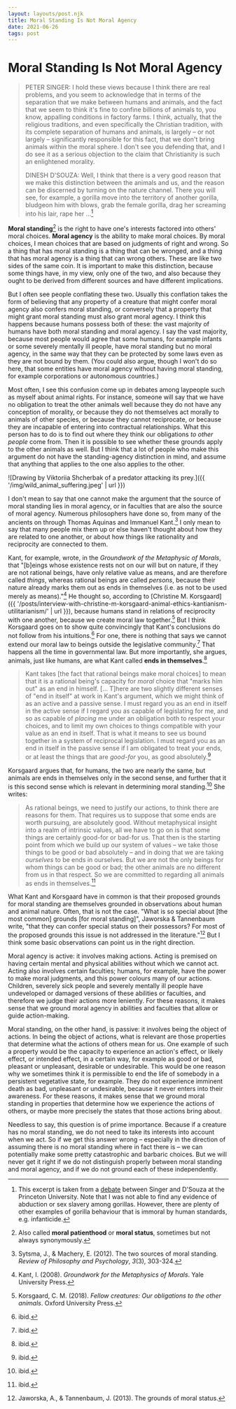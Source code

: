 ```yaml
---
layout: layouts/post.njk
title: Moral Standing Is Not Moral Agency
date: 2021-06-26
tags: post
---
```


# Moral Standing Is Not Moral Agency

> PETER SINGER: I hold these views because I think there are real problems, and you seem to acknowledge that in terms of the separation that we make between humans and animals, and the fact that we seem to think it's fine to confine billions of animals to, you know, appalling conditions in factory farms. I think, actually, that the religious traditions, and even specifically the Christian tradition, with its complete separation of humans and animals, is largely – or not largely – significantly responsible for this fact, that we don't bring animals within the moral sphere. I don't see you defending that, and I do see it as a serious objection to the claim that Christianity is such an enlightened morality.
>
> DINESH D'SOUZA: Well, I think that there is a very good reason that we make this distinction between the animals and us, and the reason can be discerned by turning on the nature channel. There you will see, for example, a gorilla move into the territory of another gorilla, bludgeon him with blows, grab the female gorilla, drag her screaming into his lair, rape her ...[^1]

**Moral standing**[^2] is the right to have one's interests factored into others' moral choices. **Moral agency** is the ability to make moral choices. By moral choices, I mean choices that are based on judgments of right and wrong. So a thing that has moral standing is a thing that can be wronged, and a thing that has moral agency is a thing that can wrong others. These are like two sides of the same coin. It is important to make this distinction, because some things have, in my view, only one of the two, and also because they ought to be derived from different sources and have different implications.

But I often see people conflating these two. Usually this conflation takes the form of believing that any property of a creature that might confer moral agency also confers moral standing, or conversely that a property that might grant moral standing must also grant moral agency. I think this happens because humans possess both of these: the vast majority of humans have both moral standing and moral agency. I say the vast majority, because most people would agree that some humans, for example infants or some severely mentally ill people, have moral standing but no moral agency, in the same way that they can be protected by some laws even as they are not bound by them. (You could also argue, though I won't do so here, that some entities have moral agency without having moral standing, for example corporations or autonomous countries.)

Most often, I see this confusion come up in debates among laypeople such as myself about animal rights. For instance, someone will say that we have no obligation to treat the other animals well because they do not have any conception of morality, or because they do not themselves act morally to animals of other species, or because they cannot reciprocate, or because they are incapable of entering into contractual relationships. What this person has to do is to find out where they think our obligations _to other people_ come from. Then it is possible to see whether these grounds apply to the other animals as well. But I think that a lot of people who make this argument do not have the standing-agency distinction in mind, and assume that anything that applies to the one also applies to the other.

![Drawing by Viktoriia Shcherbak of a predator attacking its prey.]({{ '/img/wild_animal_suffering.jpeg' | url }})

I don't mean to say that one cannot make the argument that the source of moral standing lies in moral agency, or in faculties that are also the source of moral agency. Numerous philosophers have done so, from many of the ancients on through Thomas Aquinas and Immanuel Kant.[^3] I only mean to say that many people mix them up or else haven't thought about how they are related to one another, or about how things like rationality and reciprocity are connected to them.

Kant, for example, wrote, in the _Groundwork of the Metaphysic of Morals_, that "[b]eings whose existence rests not on our will but on nature, if they are not rational beings, have only relative value as means, and are therefore called _things_, whereas rational beings are called _persons_, because their nature already marks them out as ends in themselves (i.e. as not to be used merely as means)."[^4] He thought so, according to [Christine M. Korsgaard]({{ '/posts/interview-with-christine-m-korsgaard-animal-ethics-kantianism-utilitarianism/' | url }}), because humans stand in relations of reciprocity with one another, because we create moral law together.[^5] But I think Korsgaard goes on to show quite convincingly that Kant's conclusions do not follow from his intuitions.[^6] For one, there is nothing that says we cannot extend our moral law to beings outside the legislative community.[^7] That happens all the time in governmental law. But more importantly, she argues, animals, just like humans, are what Kant called **ends in themselves**.[^8]

> Kant takes [the fact that rational beings make moral choices] to mean that it is a rational being's capacity for _moral_ choice that "marks him out" as an end in himself. [... T]here are two slightly different senses of "end in itself" at work in Kant's argument, which we might think of as an active and a passive sense. I must regard you as an end in itself in the active sense if I regard you as capable of legislating for me, and so as capable of _placing_ me under an obligation both to respect your choices, and to limit my own choices to things compatible with your value as an end in itself. That is what it means to see us bound together in a system of reciprocal legislation. I must regard you as an end in itself in the passive sense if I am obligated to treat your ends, or at least the things that are _good-for_ you, as good absolutely.[^9]

Korsgaard argues that, for humans, the two are nearly the same, but animals are ends in themselves only in the second sense, and further that it is this second sense which is relevant in determining moral standing.[^10] She writes:

> As rational beings, we need to justify our actions, to think there are reasons for them. That requires us to suppose that some ends are worth pursuing, are absolutely good. Without metaphysical insight into a realm of intrinsic values, all we have to go on is that some things are certainly good-for or bad-for us. That then is the starting point from which we build up our system of values – we take those things to be good or bad absolutely – and in doing that we are taking _ourselves_ to be ends in ourselves. But we are not the only beings for whom things can be good or bad; the other animals are no different from us in that respect. So we are committed to regarding all animals as ends in themselves.[^11]

What Kant and Korsgaard have in common is that their proposed grounds for moral standing are themselves grounded in observations about human and animal nature. Often, that is not the case. "What is so special about [the most common] grounds [for moral standing]", Jaworska & Tannenbaum write, "that they can confer special status on their possessors? For most of the proposed grounds this issue is not addressed in the literature."[^12] But I think some basic observations can point us in the right direction.

Moral agency is active: it involves making actions. Acting is premised on having certain mental and physical abilities without which we cannot act. Acting also involves certain faculties; humans, for example, have the power to make moral judgments, and this power colours many of our actions. Children, severely sick people and severely mentally ill people have undeveloped or damaged versions of these abilities or faculties, and therefore we judge their actions more leniently. For these reasons, it makes sense that we ground moral agency in abilities and faculties that allow or guide action-making.

Moral standing, on the other hand, is passive: it involves being the object of actions. In being the object of actions, what is relevant are those properties that determine what the actions of others mean for us. One example of such a property would be the capacity to experience an action's effect, or likely effect, or intended effect, in a certain way, for example as good or bad, pleasant or unpleasant, desirable or undesirable. This would be one reason why we sometimes think it is permissible to end the life of somebody in a persistent vegetative state, for example. They do not experience imminent death as bad, unpleasant or undesirable, because it never enters into their awareness. For these reasons, it makes sense that we ground moral standing in properties that determine how we experience the actions of others, or maybe more precisely the states that those actions bring about.

Needless to say, this question is of prime importance. Because if a creature has no moral standing, we do not need to take its interests into account when we act. So if we get this answer wrong – especially in the direction of assuming there is no moral standing where in fact there is – we can potentially make some pretty catastrophic and barbaric choices. But we will never get it right if we do not distinguish properly between moral standing and moral agency, and if we do not ground each of these independently.

[^1]: This excerpt is taken from a [debate](https://www.youtube.com/watch?v=jcwWliq8PDI) between Singer and D'Souza at the Princeton University. Note that I was not able to find any evidence of abduction or sex slavery among gorillas. However, there are plenty of other examples of gorilla behaviour that is immoral by human standards, e.g. infanticide.
[^2]: Also called **moral patienthood** or **moral status**, sometimes but not always synonymously.
[^3]: Sytsma, J., & Machery, E. (2012). The two sources of moral standing. _Review of Philosophy and Psychology_, _3_(3), 303-324.
[^4]: Kant, I. (2008). _Groundwork for the Metaphysics of Morals_. Yale University Press.
[^5]: Korsgaard, C. M. (2018). _Fellow creatures: Our obligations to the other animals_. Oxford University Press.
[^6]: ibid.
[^7]: ibid.
[^8]: ibid.
[^9]: ibid.
[^10]: ibid.
[^11]: ibid.
[^12]: Jaworska, A., & Tannenbaum, J. (2013). The grounds of moral status.
